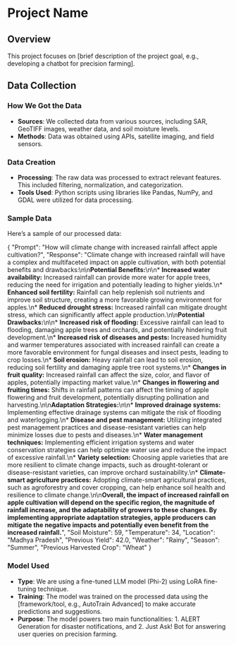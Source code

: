 # Project Name

## Overview
This project focuses on [brief description of the project goal, e.g., developing a chatbot for precision farming].

## Data Collection

### How We Got the Data
- **Sources**: We collected data from various sources, including SAR, GeoTIFF images, weather data, and soil moisture levels.
- **Methods**: Data was obtained using APIs, satellite imaging, and field sensors.

### Data Creation
- **Processing**: The raw data was processed to extract relevant features. This included filtering, normalization, and categorization.
- **Tools Used**: Python scripts using libraries like Pandas, NumPy, and GDAL were utilized for data processing.

### Sample Data
Here’s a sample of our processed data:

{
        "Prompt": "How will climate change with increased rainfall affect apple cultivation?",
        "Response": "Climate change with increased rainfall will have a complex and multifaceted impact on apple cultivation, with both potential benefits and drawbacks:\n\n**Potential Benefits:**\n\n* **Increased water availability:** Increased rainfall can provide more water for apple trees, reducing the need for irrigation and potentially leading to higher yields.\n* **Enhanced soil fertility:** Rainfall can help replenish soil nutrients and improve soil structure, creating a more favorable growing environment for apples.\n* **Reduced drought stress:** Increased rainfall can mitigate drought stress, which can significantly affect apple production.\n\n**Potential Drawbacks:**\n\n* **Increased risk of flooding:** Excessive rainfall can lead to flooding, damaging apple trees and orchards, and potentially hindering fruit development.\n* **Increased risk of diseases and pests:** Increased humidity and warmer temperatures associated with increased rainfall can create a more favorable environment for fungal diseases and insect pests, leading to crop losses.\n* **Soil erosion:** Heavy rainfall can lead to soil erosion, reducing soil fertility and damaging apple tree root systems.\n* **Changes in fruit quality:** Increased rainfall can affect the size, color, and flavor of apples, potentially impacting market value.\n* **Changes in flowering and fruiting times:** Shifts in rainfall patterns can affect the timing of apple flowering and fruit development, potentially disrupting pollination and harvesting.\n\n**Adaptation Strategies:**\n\n* **Improved drainage systems:** Implementing effective drainage systems can mitigate the risk of flooding and waterlogging.\n* **Disease and pest management:** Utilizing integrated pest management practices and disease-resistant varieties can help minimize losses due to pests and diseases.\n* **Water management techniques:** Implementing efficient irrigation systems and water conservation strategies can help optimize water use and reduce the impact of excessive rainfall.\n* **Variety selection:** Choosing apple varieties that are more resilient to climate change impacts, such as drought-tolerant or disease-resistant varieties, can improve orchard sustainability.\n* **Climate-smart agriculture practices:** Adopting climate-smart agricultural practices, such as agroforestry and cover cropping, can help enhance soil health and resilience to climate change.\n\n**Overall, the impact of increased rainfall on apple cultivation will depend on the specific region, the magnitude of rainfall increase, and the adaptability of growers to these changes. By implementing appropriate adaptation strategies, apple producers can mitigate the negative impacts and potentially even benefit from the increased rainfall.**",
        "Soil Moisture": 59,
        "Temperature": 34,
        "Location": "Madhya Pradesh",
        "Previous Yield": 42.0,
        "Weather": "Rainy",
        "Season": "Summer",
        "Previous Harvested Crop": "Wheat"
    }


### Model Used
- **Type**: We are using a fine-tuned LLM model (Phi-2) using LoRA fine-tuning technique.
- **Training**: The model was trained on the processed data using the [framework/tool, e.g., AutoTrain Advanced] to make accurate predictions and suggestions.
- **Purpose**: The model powers two main functionalities: 1. ALERT Generation for disaster notifications, and 2. Just Ask! Bot for answering user queries on precision farming.
